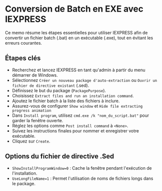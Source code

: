 # Conversion de Batch en EXE avec IEXPRESS

Ce memo résume les étapes essentielles pour utiliser IEXPRESS afin de convertir un fichier batch (.bat) en un exécutable (.exe), tout en évitant les erreurs courantes.

## Étapes clés

   - Recherchez et lancez IEXPRESS en tant qu'admin à partir du menu démarrer de Windows.
   - Sélectionnez `Créer un nouveau package d'auto-extraction` 
   ou `Ouvrir un fichier de directive existant` (.sed). 
   - Définissez le but du package (`PackagePurpose`).
   - Choisissez `Extract files and run an installation command`.
   - Ajoutez le fichier batch à la liste des fichiers à inclure.
   -  Assurez-vous de configurer `Show window` et `Hide file extracting progress animation`
   - Dans `Install program`, utilisez `cmd.exe /k "nom_du_script.bat"` pour garder la fenêtre ouverte.
   - Réglez les options comme `Post install command` à `<None>`.
   - Suivez les instructions finales pour nommer et enregistrer votre exécutable.
   - Cliquez sur `Create`.

## Options du fichier de directive .Sed
- `ShowInstallProgramWindow=0` : Cache la fenêtre pendant l'exécution de l'installation.
- `UseLongFileName=1` : Permet l'utilisation de noms de fichiers longs dans le package.


